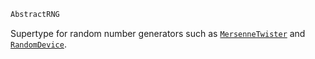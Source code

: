 ```julia
AbstractRNG
```

Supertype for random number generators such as [`MersenneTwister`](@ref) and [`RandomDevice`](@ref).
